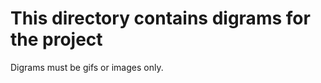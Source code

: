 <h1>This directory contains digrams for the project</h1>
<p>Digrams must be gifs or images only.</p>
